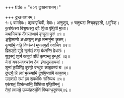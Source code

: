 +++
title = "००९ दुःखनाशनम्।"

+++
दुःखनाशनम्।  
१-६ वामदेवः। द्यावापृथिवी, देवाः। अनुष्टुप्, ४ चतुष्पदा निचृद्बृहती, ६भुरिक्।  
क॒र्शफ॑स्य विश॒फस्य॒ द्यौः पि॒ता पृ॑थि॒वी मा॒ता।  
यथा॑भिच॒क्र दे॑वा॒स्तथाप॑ कृणुता॒ पुनः॑ ॥१॥  
अ॒श्रे॒ष्माणो॑ अधारय॒न् तथा॒ तन्मनु॑ना कृ॒तम्।  
कृणोमि॒ वध्रि॒ विष्क॑न्धं मुष्काब॒र्हो गवा॑मिव ॥२॥  
पि॒शङ्गे॒ सूत्रे॒ खृग॑लं॒ तदा ब॑ध्नन्ति वे॒धसः॑ ।  
श्र॒व॒स्युं शुष्मं॑ काब॒वं वध्रिं॑ कृण्वन्तु ब॒न्धुरः॑ ॥३॥  
येना॑ श्रवस्यव॒श्चर॑थ दे॒वा इ॑वासुरमा॒यया॑ ।  
शुनां॑ क॒पिरि॑व॒ दूष॑णो॒ बन्धु॑रा काब॒वस्य॑ च ॥४॥  
दुष्ट्यै॒ हि त्वा॑ भ॒त्स्यामि॑ दूषयि॒ष्यामि॑ काब॒वम्।  
उदा॒शवो॒ रथा॑ इव श॒पथे॑भिः सरिष्यथ ॥५॥  
एक॑शतं॒ विष्क॑न्धानि॒ विष्ठि॑ता पृथि॒वीमनु॑ ।  
तेषां॒ त्वामग्रे॒ उज्ज॑हरुर्म॒णिं वि॑ष्कन्ध॒दूष॑णम्॥६॥